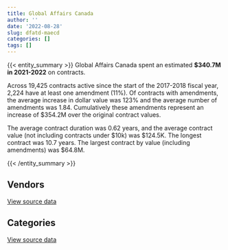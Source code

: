 ```yaml
---
title: Global Affairs Canada
author: ''
date: '2022-08-28'
slug: dfatd-maecd
categories: []
tags: []
---
```


<script src="/rmarkdown-libs/htmlwidgets/htmlwidgets.js"></script>
<link href="/rmarkdown-libs/datatables-css/datatables-crosstalk.css" rel="stylesheet" />
<script src="/rmarkdown-libs/datatables-binding/datatables.js"></script>
<script src="/rmarkdown-libs/jquery/jquery-3.6.0.min.js"></script>
<link href="/rmarkdown-libs/dt-core-bootstrap/css/dataTables.bootstrap.min.css" rel="stylesheet" />
<link href="/rmarkdown-libs/dt-core-bootstrap/css/dataTables.bootstrap.extra.css" rel="stylesheet" />
<script src="/rmarkdown-libs/dt-core-bootstrap/js/jquery.dataTables.min.js"></script>
<script src="/rmarkdown-libs/dt-core-bootstrap/js/dataTables.bootstrap.min.js"></script>
<link href="/rmarkdown-libs/crosstalk/css/crosstalk.min.css" rel="stylesheet" />
<script src="/rmarkdown-libs/crosstalk/js/crosstalk.min.js"></script>
<script src="/rmarkdown-libs/htmlwidgets/htmlwidgets.js"></script>
<link href="/rmarkdown-libs/datatables-css/datatables-crosstalk.css" rel="stylesheet" />
<script src="/rmarkdown-libs/datatables-binding/datatables.js"></script>
<script src="/rmarkdown-libs/jquery/jquery-3.6.0.min.js"></script>
<link href="/rmarkdown-libs/dt-core-bootstrap/css/dataTables.bootstrap.min.css" rel="stylesheet" />
<link href="/rmarkdown-libs/dt-core-bootstrap/css/dataTables.bootstrap.extra.css" rel="stylesheet" />
<script src="/rmarkdown-libs/dt-core-bootstrap/js/jquery.dataTables.min.js"></script>
<script src="/rmarkdown-libs/dt-core-bootstrap/js/dataTables.bootstrap.min.js"></script>
<link href="/rmarkdown-libs/crosstalk/css/crosstalk.min.css" rel="stylesheet" />
<script src="/rmarkdown-libs/crosstalk/js/crosstalk.min.js"></script>

{{< entity_summary >}}
Global Affairs Canada spent an estimated **\$340.7M in 2021-2022** on contracts.

Across 19,425 contracts active since the start of the 2017-2018 fiscal year, 2,224 have at least one amendment (11%). Of contracts with amendments, the average increase in dollar value was 123% and the average number of amendments was 1.84. Cumulatively these amendments represent an increase of \$354.2M over the original contract values.

The average contract duration was 0.62 years, and the average contract value (not including contracts under \$10k) was \$124.5K. The longest contract was 10.7 years. The largest contract by value (including amendments) was \$64.8M.

{{< /entity_summary >}}

## Vendors

<div id="htmlwidget-1" style="width:100%;height:auto;" class="datatables html-widget"></div>
<script type="application/json" data-for="htmlwidget-1">{"x":{"style":"bootstrap","filter":"none","vertical":false,"data":[["<a href=\"/vendors/2keys/\">2KEYS<\/a>","<a href=\"/vendors/4083261_canada/\">4083261 CANADA<\/a>","<a href=\"/vendors/9168516_canada/\">9168516 CANADA<\/a>","<a href=\"/vendors/access_2_networks/\">ACCESS 2 NETWORKS<\/a>","<a href=\"/vendors/adobe/\">ADOBE<\/a>","<a href=\"/vendors/advanced_business_interiors/\">ADVANCED BUSINESS INTERIORS<\/a>","<a href=\"/vendors/alinea_international/\">ALINEA INTERNATIONAL<\/a>","<a href=\"/vendors/anixter_canada/\">ANIXTER CANADA<\/a>","<a href=\"/vendors/aon_reed_stenhouse/\">AON REED STENHOUSE<\/a>","<a href=\"/vendors/asc_germany/\">ASC GERMANY<\/a>","<a href=\"/vendors/asokan_business_interiors/\">ASOKAN BUSINESS INTERIORS<\/a>","<a href=\"/vendors/avjet_holding/\">AVJET HOLDING<\/a>","<a href=\"/vendors/bae_systems/\">BAE SYSTEMS<\/a>","<a href=\"/vendors/blackberry/\">BLACKBERRY<\/a>","<a href=\"/vendors/bluedot/\">BLUEDOT<\/a>","<a href=\"/vendors/bmc_software_canada/\">BMC SOFTWARE CANADA<\/a>","<a href=\"/vendors/bollore_logistics/\">BOLLORE LOGISTICS<\/a>","<a href=\"/vendors/boyd_moving_storage/\">BOYD MOVING STORAGE<\/a>","<a href=\"/vendors/brs_innovations/\">BRS INNOVATIONS<\/a>","<a href=\"/vendors/c2d_services/\">C2D SERVICES<\/a>","<a href=\"/vendors/ca/\">CA<\/a>","<a href=\"/vendors/cache_computer_consulting/\">CACHE COMPUTER CONSULTING<\/a>","<a href=\"/vendors/canadian_bank_note_company/\">CANADIAN BANK NOTE COMPANY<\/a>","<a href=\"/vendors/canadian_bureau_for_international_education/\">CANADIAN BUREAU FOR INTERNATIONAL EDUCATION<\/a>","<a href=\"/vendors/canadian_red_cross/\">CANADIAN RED CROSS<\/a>","<a href=\"/vendors/cansel_survey_equipment/\">CANSEL SURVEY EQUIPMENT<\/a>","<a href=\"/vendors/carahsoft_technology/\">CARAHSOFT TECHNOLOGY<\/a>","<a href=\"/vendors/cbci_telecom/\">CBCI TELECOM<\/a>","<a href=\"/vendors/cbre/\">CBRE<\/a>","<a href=\"/vendors/cedrom_sni/\">CEDROM SNI<\/a>","<a href=\"/vendors/ceridian/\">CERIDIAN<\/a>","<a href=\"/vendors/cgi/\">CGI<\/a>","<a href=\"/vendors/charron_human_resources/\">CHARRON HUMAN RESOURCES<\/a>","<a href=\"/vendors/cision_canada/\">CISION CANADA<\/a>","<a href=\"/vendors/click_networks/\">CLICK NETWORKS<\/a>","<a href=\"/vendors/closereach/\">CLOSEREACH<\/a>","<a href=\"/vendors/colliers_project_leaders/\">COLLIERS PROJECT LEADERS<\/a>","<a href=\"/vendors/consortium_transtec_et_service/\">CONSORTIUM TRANSTEC ET SERVICE<\/a>","<a href=\"/vendors/construction_jessiko/\">CONSTRUCTION JESSIKO<\/a>","<a href=\"/vendors/convergint_technologies/\">CONVERGINT TECHNOLOGIES<\/a>","<a href=\"/vendors/corsortium_transtec/\">CORSORTIUM TRANSTEC<\/a>","<a href=\"/vendors/cowatersogema/\">COWATERSOGEMA<\/a>","<a href=\"/vendors/csdc_systems/\">CSDC SYSTEMS<\/a>","<a href=\"/vendors/dhl_express_canada/\">DHL EXPRESS CANADA<\/a>","<a href=\"/vendors/diligens/\">DILIGENS<\/a>","<a href=\"/vendors/dls_technology/\">DLS TECHNOLOGY<\/a>","<a href=\"/vendors/dynabook_canada/\">DYNABOOK CANADA<\/a>","<a href=\"/vendors/eagle_professional_resources/\">EAGLE PROFESSIONAL RESOURCES<\/a>","<a href=\"/vendors/ebsco_canada/\">EBSCO CANADA<\/a>","<a href=\"/vendors/ekos_research_associates/\">EKOS RESEARCH ASSOCIATES<\/a>","<a href=\"/vendors/emcon_services/\">EMCON SERVICES<\/a>","<a href=\"/vendors/eperformance/\">EPERFORMANCE<\/a>","<a href=\"/vendors/ethiopian_airlines_group/\">ETHIOPIAN AIRLINES GROUP<\/a>","<a href=\"/vendors/factiva/\">FACTIVA<\/a>","<a href=\"/vendors/fast_track_staffing/\">FAST TRACK STAFFING<\/a>","<a href=\"/vendors/fca_canada/\">FCA CANADA<\/a>","<a href=\"/vendors/federal_express_canada/\">FEDERAL EXPRESS CANADA<\/a>","<a href=\"/vendors/ference_company_consulting/\">FERENCE COMPANY CONSULTING<\/a>","<a href=\"/vendors/forrester_research/\">FORRESTER RESEARCH<\/a>","<a href=\"/vendors/frannan_international/\">FRANNAN INTERNATIONAL<\/a>","<a href=\"/vendors/g4s_security_services/\">G4S SECURITY SERVICES<\/a>","<a href=\"/vendors/garda_security_group/\">GARDA SECURITY GROUP<\/a>","<a href=\"/vendors/gartner/\">GARTNER<\/a>","<a href=\"/vendors/gc_strategies/\">GC STRATEGIES<\/a>","<a href=\"/vendors/general_motors/\">GENERAL MOTORS<\/a>","<a href=\"/vendors/gino_pelletier_forex_mali_diely_moussa_kouyate_gid/\">GINO PELLETIER FOREX MALI DIELY MOUSSA KOUYATE GID<\/a>","<a href=\"/vendors/global_knowledge/\">GLOBAL KNOWLEDGE<\/a>","<a href=\"/vendors/global_total_office/\">GLOBAL TOTAL OFFICE<\/a>","<a href=\"/vendors/global_upholstery/\">GLOBAL UPHOLSTERY<\/a>","<a href=\"/vendors/grc_architects/\">GRC ARCHITECTS<\/a>","<a href=\"/vendors/greater_toronto_airport_authority/\">GREATER TORONTO AIRPORT AUTHORITY<\/a>","<a href=\"/vendors/hatch/\">HATCH<\/a>","<a href=\"/vendors/haworth/\">HAWORTH<\/a>","<a href=\"/vendors/hewlett_packard/\">HEWLETT PACKARD<\/a>","<a href=\"/vendors/hubspoke/\">HUBSPOKE<\/a>","<a href=\"/vendors/human_logistics/\">HUMAN LOGISTICS<\/a>","<a href=\"/vendors/ifathom/\">IFATHOM<\/a>","<a href=\"/vendors/info_tech_research_group/\">INFO TECH RESEARCH GROUP<\/a>","<a href=\"/vendors/integra_networks/\">INTEGRA NETWORKS<\/a>","<a href=\"/vendors/interactive_audio_visual/\">INTERACTIVE AUDIO VISUAL<\/a>","<a href=\"/vendors/it_net_consultants/\">IT NET CONSULTANTS<\/a>","<a href=\"/vendors/itex/\">ITEX<\/a>","<a href=\"/vendors/j_l_richards_associates/\">J L RICHARDS ASSOCIATES<\/a>","<a href=\"/vendors/jankel_tactical_systems/\">JANKEL TACTICAL SYSTEMS<\/a>","<a href=\"/vendors/jones_lang_lasalle/\">JONES LANG LASALLE<\/a>","<a href=\"/vendors/kenn_borek_air/\">KENN BOREK AIR<\/a>","<a href=\"/vendors/kia_canada/\">KIA CANADA<\/a>","<a href=\"/vendors/konica_minolta_business_solutions/\">KONICA MINOLTA BUSINESS SOLUTIONS<\/a>","<a href=\"/vendors/lannick_contract_solutions/\">LANNICK CONTRACT SOLUTIONS<\/a>","<a href=\"/vendors/leo_pisces_services_group/\">LEO PISCES SERVICES GROUP<\/a>","<a href=\"/vendors/lifespeak/\">LIFESPEAK<\/a>","<a href=\"/vendors/macdonald_dettwiler_and_associates/\">MACDONALD DETTWILER AND ASSOCIATES<\/a>","<a href=\"/vendors/maplesoft_consulting/\">MAPLESOFT CONSULTING<\/a>","<a href=\"/vendors/maverin/\">MAVERIN<\/a>","<a href=\"/vendors/meal_kit_supply_canada/\">MEAL KIT SUPPLY CANADA<\/a>","<a href=\"/vendors/media_q/\">MEDIA Q<\/a>","<a href=\"/vendors/messa_computing/\">MESSA COMPUTING<\/a>","<a href=\"/vendors/michael_wager_consulting/\">MICHAEL WAGER CONSULTING<\/a>","<a href=\"/vendors/michelin/\">MICHELIN<\/a>","<a href=\"/vendors/mnp/\">MNP<\/a>","<a href=\"/vendors/momentum_solutions/\">MOMENTUM SOLUTIONS<\/a>","<a href=\"/vendors/nadine_international/\">NADINE INTERNATIONAL<\/a>","<a href=\"/vendors/national_arts_centre/\">NATIONAL ARTS CENTRE<\/a>","<a href=\"/vendors/navpoint_consulting_group/\">NAVPOINT CONSULTING GROUP<\/a>","<a href=\"/vendors/nitam_solutions/\">NITAM SOLUTIONS<\/a>","<a href=\"/vendors/nova_networks/\">NOVA NETWORKS<\/a>","<a href=\"/vendors/nuix_north_america/\">NUIX NORTH AMERICA<\/a>","<a href=\"/vendors/onx_enterprise_solutions/\">ONX ENTERPRISE SOLUTIONS<\/a>","<a href=\"/vendors/openframe_technologies/\">OPENFRAME TECHNOLOGIES<\/a>","<a href=\"/vendors/oproma/\">OPROMA<\/a>","<a href=\"/vendors/optiv_canada_federal/\">OPTIV CANADA FEDERAL<\/a>","<a href=\"/vendors/oracle_canada/\">ORACLE CANADA<\/a>","<a href=\"/vendors/orangutech/\">ORANGUTECH<\/a>","<a href=\"/vendors/otis_elevator/\">OTIS ELEVATOR<\/a>","<a href=\"/vendors/pal_aerospace/\">PAL AEROSPACE<\/a>","<a href=\"/vendors/paladin_group/\">PALADIN GROUP<\/a>","<a href=\"/vendors/panalpina/\">PANALPINA<\/a>","<a href=\"/vendors/panasonic/\">PANASONIC<\/a>","<a href=\"/vendors/pmb_electrical_services/\">PMB ELECTRICAL SERVICES<\/a>","<a href=\"/vendors/procom_consultants/\">PROCOM CONSULTANTS<\/a>","<a href=\"/vendors/promaxis/\">PROMAXIS<\/a>","<a href=\"/vendors/prosci_canada/\">PROSCI CANADA<\/a>","<a href=\"/vendors/protak_consulting_group/\">PROTAK CONSULTING GROUP<\/a>","<a href=\"/vendors/provencher_roy_associes/\">PROVENCHER ROY ASSOCIES<\/a>","<a href=\"/vendors/purelogic/\">PURELOGIC<\/a>","<a href=\"/vendors/purespirit_solutions/\">PURESPIRIT SOLUTIONS<\/a>","<a href=\"/vendors/qatar_airways/\">QATAR AIRWAYS<\/a>","<a href=\"/vendors/quintet_consulting/\">QUINTET CONSULTING<\/a>","<a href=\"/vendors/rapiscan_systems/\">RAPISCAN SYSTEMS<\/a>","<a href=\"/vendors/raytheon/\">RAYTHEON<\/a>","<a href=\"/vendors/revision_military/\">REVISION MILITARY<\/a>","<a href=\"/vendors/rhea/\">RHEA<\/a>","<a href=\"/vendors/sap/\">SAP<\/a>","<a href=\"/vendors/sas_institute/\">SAS INSTITUTE<\/a>","<a href=\"/vendors/scalar_decisions/\">SCALAR DECISIONS<\/a>","<a href=\"/vendors/schoeler_heaton_architects/\">SCHOELER HEATON ARCHITECTS<\/a>","<a href=\"/vendors/shi_canada/\">SHI CANADA<\/a>","<a href=\"/vendors/smiths_detection/\">SMITHS DETECTION<\/a>","<a href=\"/vendors/softsim_technologies/\">SOFTSIM TECHNOLOGIES<\/a>","<a href=\"/vendors/stoneworks_technologies/\">STONEWORKS TECHNOLOGIES<\/a>","<a href=\"/vendors/synersolutions_technologies/\">SYNERSOLUTIONS TECHNOLOGIES<\/a>","<a href=\"/vendors/systematix_solutions/\">SYSTEMATIX SOLUTIONS<\/a>","<a href=\"/vendors/systemscope/\">SYSTEMSCOPE<\/a>","<a href=\"/vendors/tankatek/\">TANKATEK<\/a>","<a href=\"/vendors/tecsis/\">TECSIS<\/a>","<a href=\"/vendors/telecom_computer_services/\">TELECOM COMPUTER SERVICES<\/a>","<a href=\"/vendors/tenaquip/\">TENAQUIP<\/a>","<a href=\"/vendors/terlin_construction/\">TERLIN CONSTRUCTION<\/a>","<a href=\"/vendors/tes_contract_services/\">TES CONTRACT SERVICES<\/a>","<a href=\"/vendors/testforce_systems/\">TESTFORCE SYSTEMS<\/a>","<a href=\"/vendors/the_ktl_group/\">THE KTL GROUP<\/a>","<a href=\"/vendors/the_vcan_group/\">THE VCAN GROUP<\/a>","<a href=\"/vendors/totem_offisource/\">TOTEM OFFISOURCE<\/a>","<a href=\"/vendors/transpolar_technology/\">TRANSPOLAR TECHNOLOGY<\/a>","<a href=\"/vendors/transtec/\">TRANSTEC<\/a>","<a href=\"/vendors/turner_townsend/\">TURNER TOWNSEND<\/a>","<a href=\"/vendors/university_of_british_columbia/\">UNIVERSITY OF BRITISH COLUMBIA<\/a>","<a href=\"/vendors/university_of_ottawa/\">UNIVERSITY OF OTTAWA<\/a>","<a href=\"/vendors/university_of_toronto/\">UNIVERSITY OF TORONTO<\/a>","<a href=\"/vendors/valcom_consulting/\">VALCOM CONSULTING<\/a>","<a href=\"/vendors/vfa_canada/\">VFA CANADA<\/a>","<a href=\"/vendors/visiontec/\">VISIONTEC<\/a>","<a href=\"/vendors/vmware/\">VMWARE<\/a>","<a href=\"/vendors/westbury_national_show_systems/\">WESTBURY NATIONAL SHOW SYSTEMS<\/a>","<a href=\"/vendors/westjet_airlines/\">WESTJET AIRLINES<\/a>","<a href=\"/vendors/world_university_consortium/\">WORLD UNIVERSITY CONSORTIUM<\/a>","<a href=\"/vendors/world_university_service_of_canada/\">WORLD UNIVERSITY SERVICE OF CANADA<\/a>","<a href=\"/vendors/worldreach_software/\">WORLDREACH SOFTWARE<\/a>","<a href=\"/vendors/zernam_enterprise/\">ZERNAM ENTERPRISE<\/a>"],[608514.28,null,null,null,null,84346.2,null,68239.95,200032.49,166770.72,157649.92,1783960.59,null,28614.58,null,714413.83,1583485.1,3087035.1,null,1275579.33,null,430775.2,222816.56,7172789.23,null,5473.5,123501.01,214480.64,null,96071.37,null,3861296.68,null,null,null,null,null,2635494.68,320167.15,null,1610297.4,15648211.7,235960.52,29755.43,null,55822,null,408093.65,225783.69,121496.8,3830395.17,null,null,673355.38,20934.74,60606,196159.4,null,696374,6681153.61,6896163.42,2029278.42,2468630.14,6658.93,102141,1479901.47,13650.4,null,70628.09,null,null,null,22780.8,56574.04,356159.34,null,485724.27,49381,32733,1099552.31,884554.5,33487.1,916065.5,13484159.82,25504.62,null,null,null,552986.85,null,107734.04,68553.59,2623004.9,137944.39,null,95691.71,1094364.48,1314406.47,15428.89,null,null,null,1258899.56,null,310723.3,203530.52,437.38,4967186.65,43236.78,null,null,659874.48,96000.64,34798.93,null,28720.87,1519923.8,148438.12,2839223.64,null,1174218.73,92356.44,295697.37,null,null,427044.52,null,14238,94393.53,1051013,223792.55,null,12374.05,null,86727.5,null,null,46332.73,null,76369.89,null,null,16276.2,15857.86,439331.93,28618.27,15741.08,393448.38,null,58974.7,null,136578.66,778845.54,2119.92,1355819.69,23167.46,null,37403.19,null,null,null,96568.76,100460.64,121557.86,null,2859178.36,6121285.74,984317.2,null],[561040.97,null,18036.57,null,28976,257609.6,1192670.79,19116.25,306200.56,15016.82,283826.2,null,null,null,null,163869.31,1351539.49,1391487.95,525649.85,1279074.07,null,724554.23,223427.01,7192440.7,192255.95,37146.73,36586,10658.52,null,296241.56,null,805132.58,37640.61,1398.76,27285.28,28542.87,null,2642715.21,898620.42,null,1614709.18,17796074.78,131004.63,216500,null,107753.87,null,null,145664.89,74353.55,512353.54,null,2373500,675200.18,136614.28,null,155000,152480.92,552399.96,6699458.14,4755985.73,879443.26,793199.75,23669.49,null,1483956,14949.9,58679.77,191941.62,156211.2,null,null,70761.66,null,875152.09,1812614.37,568546.71,1544.44,198384.13,1173473,833628.95,169926.31,1152732.15,8794056.98,82573.49,40342.47,null,null,1314116.91,117998.58,19870.04,60289.6,2436822.74,226074.61,13439.04,97599.07,1002255.82,96647.53,null,24408,4262250.45,514000,1107347.32,12098.09,409821.45,31038.28,16884.02,4929323.21,147426.24,94906.07,null,718834.89,181472.66,95886.78,50000,63837.99,1077015.02,599731.27,2297157.48,191324.9,560488.18,31083.57,582014.05,32040.35,86525.73,1043413.37,null,null,94652.14,null,null,null,13056.21,26277.97,null,null,16742.52,54187.74,347369.19,706786.45,13558.87,35844.65,170320.46,null,440535.57,68234.68,null,2015122.18,null,null,9664.47,242106.42,1636930.71,22194.99,1359534.26,12365,21808,41508.39,null,null,1567.44,94074.54,7279.09,153264.54,null,2867011.72,6113489.26,841388.95,null],[565356.45,319469.39,18330.52,12388.48,39776,227947.8,2059931.82,null,341376.25,null,78718.29,null,116198.83,null,39550,39669.85,842380.36,1714115.38,null,1275579.33,null,958855.77,222816.56,8653601.63,null,52718.07,null,202389.91,null,100949.82,14021.88,531898.66,26260.89,88298.93,null,44692.67,743583.51,2635494.68,null,21169.76,1610297.4,18268331.95,27426.11,5067790.98,66008.21,456938.56,4952366.26,null,182081.11,74788.09,null,29650.64,2791017.9,673355.38,186796.47,null,32770,317818.76,766847.43,6681153.61,52340.25,null,5797089.38,286326.86,null,1479901.47,null,null,113182.63,null,null,null,null,null,932998.59,null,65194.95,17020.08,21780.84,1487798.65,625278.63,40718.11,1160584.24,8206394.61,320533.23,null,null,34078.03,562697.4,43828.04,99958.51,10482.49,2571919.26,60341.2,null,16572.82,1107492.24,null,null,60685.04,283569.55,null,1092260.38,380701.87,326836.15,81191.07,11453.37,1875280.1,147023.44,283264.95,1598.64,713274.81,201610.02,93688.86,null,null,null,447336.07,1728458.15,1384340.37,194949.92,93055.97,755422.52,7227.15,95695.29,509622.1,6152461.5,null,88270.69,null,null,null,248990.75,null,null,47213.45,35953.51,97365.85,594851.31,142670.71,null,29025.7,413991.14,null,439331.93,null,10273.4,3084544.93,46129.14,null,69685.93,64319.96,1085925.73,63147.09,1355819.69,null,null,122354.53,5073.05,null,122054.56,null,37489.3,37880.82,8000000,2859178.36,6096785.74,null,441731.89],[17553.36,182097.55,158652.76,null,null,55556.54,7991452.69,null,2086.35,null,57600.13,null,28357.73,5661.76,null,null,1399942.26,2077610.74,null,1275579.33,2614.87,909059.91,222816.56,6364961.29,null,88856.71,null,19159.15,17988.82,102623.02,86745.53,772646.58,null,395312.79,66688.58,302402.69,4321783,2635494.68,null,null,1610297.4,19948621.83,null,7236873.04,22183.29,254761.48,2306951.5,null,444509.2,136607.68,23870.52,null,null,491464.21,227471.84,41708,20000,null,61910.27,6681153.61,null,10040.88,1254138.72,314765.36,35441,340580.07,26164.02,null,58045.99,null,79826.14,121471.42,null,null,891634.43,null,513827.74,16087.68,21943.08,1019915.48,568033.21,null,791246.62,666024.52,5288253,null,146355.66,40893.57,null,null,99958.51,79710.62,416117.39,null,null,22600,551975.65,266242.28,null,126523.77,null,null,1092260.38,540641.97,175099.48,134488.65,17911.3,1046594.56,253863.63,243702.05,37301.61,790768.27,198237.21,48003.37,null,null,null,55586.73,823474.25,1708635.27,null,null,2374566.55,null,98867.34,26983.78,null,null,57466.7,null,null,79387.12,null,null,null,null,35457.57,102250.86,218713.9,null,208202.5,null,341533.64,303518,439331.93,null,null,631340.74,271566.71,null,null,66146.05,827502.87,null,1355819.69,null,null,24015.75,128415.45,9790.54,74228.1,null,30576.42,null,null,2859178.36,5295324.31,null,385733.21]],"container":"<table class=\"table table-striped table-hover row-border order-column display\">\n  <thead>\n    <tr>\n      <th>Vendor<\/th>\n      <th>2018-2019<\/th>\n      <th>2019-2020<\/th>\n      <th>2020-2021<\/th>\n      <th>2021-2022<\/th>\n    <\/tr>\n  <\/thead>\n<\/table>","options":{"order":[[4,"desc"]],"pageLength":10,"autoWidth":true,"columnDefs":[{"targets":1,"render":"function(data, type, row, meta) {\n    return type !== 'display' ? data : DTWidget.formatCurrency(data, \"$\", 2, 3, \",\", \".\", true, null);\n  }"},{"targets":2,"render":"function(data, type, row, meta) {\n    return type !== 'display' ? data : DTWidget.formatCurrency(data, \"$\", 2, 3, \",\", \".\", true, null);\n  }"},{"targets":3,"render":"function(data, type, row, meta) {\n    return type !== 'display' ? data : DTWidget.formatCurrency(data, \"$\", 2, 3, \",\", \".\", true, null);\n  }"},{"targets":4,"render":"function(data, type, row, meta) {\n    return type !== 'display' ? data : DTWidget.formatCurrency(data, \"$\", 2, 3, \",\", \".\", true, null);\n  }"},{"width":"16%","targets":[1,2,3,4]},{"className":"dt-right","targets":[1,2,3,4]}],"orderClasses":false}},"evals":["options.columnDefs.0.render","options.columnDefs.1.render","options.columnDefs.2.render","options.columnDefs.3.render"],"jsHooks":[]}</script>
<p class="text-right">
<a href="https://github.com/GoC-Spending/contracts-data/tree/main/data/out/departments/dfatd-maecd/summary_by_fiscal_year_by_vendor.csv" class="source-data-link btn btn-link">View source data</a>
</p>

## Categories

<div id="htmlwidget-2" style="width:100%;height:auto;" class="datatables html-widget"></div>
<script type="application/json" data-for="htmlwidget-2">{"x":{"style":"bootstrap","filter":"none","vertical":false,"data":[["<a href=\"/categories/other/\">(Other)<\/a>","<a href=\"/categories/facilities_and_construction/\">Facilities and construction<\/a>","<a href=\"/categories/office_management/\">Office management<\/a>","<a href=\"/categories/professional_services/\">Professional services<\/a>","<a href=\"/categories/information_technology/\">Information technology<\/a>","<a href=\"/categories/medical/\">Medical<\/a>","<a href=\"/categories/transportation_and_logistics/\">Transportation and logistics<\/a>","<a href=\"/categories/industrial_products_and_services/\">Industrial products and services<\/a>","<a href=\"/categories/travel/\">Travel<\/a>","<a href=\"/categories/security_and_protection/\">Security and protection<\/a>","<a href=\"/categories/human_capital/\">Human capital<\/a>"],[22592908.49,30811748.73,22208549.15,99023574.58,93384493.78,100628.76,15835735.52,8146523.65,25955202.28,50308543.76,15538109.98],[23014208.1,37010875.18,20454560.19,102382216.26,70701304.44,1511388.55,18849419.55,13423010.71,14775863.28,21931273.19,18905753.93],[28998937.07,38520759.73,19094156.83,98403148.85,82527912.5,418060.53,20060725.99,10364172.26,32102260.38,7826483.27,21855205.53],[28543155.92,42611277.99,10808662.05,111350557.13,87655123.97,452454.43,13976355.77,9045033.12,5286694.84,7646651.7,23366049.07]],"container":"<table class=\"table table-striped table-hover row-border order-column display\">\n  <thead>\n    <tr>\n      <th>Category<\/th>\n      <th>2018-2019<\/th>\n      <th>2019-2020<\/th>\n      <th>2020-2021<\/th>\n      <th>2021-2022<\/th>\n    <\/tr>\n  <\/thead>\n<\/table>","options":{"order":[[4,"desc"]],"dom":"t","pageLength":30,"autoWidth":true,"columnDefs":[{"targets":1,"render":"function(data, type, row, meta) {\n    return type !== 'display' ? data : DTWidget.formatCurrency(data, \"$\", 2, 3, \",\", \".\", true, null);\n  }"},{"targets":2,"render":"function(data, type, row, meta) {\n    return type !== 'display' ? data : DTWidget.formatCurrency(data, \"$\", 2, 3, \",\", \".\", true, null);\n  }"},{"targets":3,"render":"function(data, type, row, meta) {\n    return type !== 'display' ? data : DTWidget.formatCurrency(data, \"$\", 2, 3, \",\", \".\", true, null);\n  }"},{"targets":4,"render":"function(data, type, row, meta) {\n    return type !== 'display' ? data : DTWidget.formatCurrency(data, \"$\", 2, 3, \",\", \".\", true, null);\n  }"},{"width":"16%","targets":[1,2,3,4]},{"className":"dt-right","targets":[1,2,3,4]}],"orderClasses":false,"lengthMenu":[10,25,30,50,100]}},"evals":["options.columnDefs.0.render","options.columnDefs.1.render","options.columnDefs.2.render","options.columnDefs.3.render"],"jsHooks":[]}</script>
<p class="text-right">
<a href="https://github.com/GoC-Spending/contracts-data/tree/main/data/out/departments/dfatd-maecd/summary_by_fiscal_year_by_category.csv" class="source-data-link btn btn-link">View source data</a>
</p>
